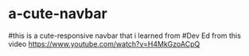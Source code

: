 # a-cute-navbar
#this is a cute-responsive navbar that i learned from
#Dev Ed from this video https://www.youtube.com/watch?v=H4MkGzoACpQ
